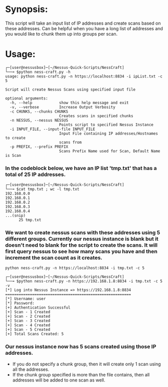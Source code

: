 # Synopsis:

This script will take an input list of IP addresses and create scans based on these addresses. Can be helpful when you have a long list of addresses and you would like to chunk them up into groups per scan. 

# Usage:

```
┌─[user@nessusbox]─[~/Nessus-Quick-Scripts/NessCraft]
└──╼ $python ness-craft.py -h
usage: python ness-craft.py -n https://localhost:8834 -i ipList.txt -c 5

Script will create Nessus Scans using specified input file

optional arguments:
  -h, --help            show this help message and exit
  -v, --verbose         Increase Output Verbosity
  -c CHUNKS, --chunks CHUNKS
                        Creates scans in specified chunks
  -n NESSUS, --nessus NESSUS
                        Points script to specified Nessus Instance
  -i INPUT_FILE, --input-file INPUT_FILE
                        Input File containing IP addresses/Hostnames to create
                        scans from
  -p PREFIX, --prefix PREFIX
                        Scans Prefix Name used for Scan, Default Name is Scan

```
### In the codeblock below, we have an IP list 'tmp.txt' that has a total of 25 IP addresses.

```
┌─[user@nessusbox]─[~/Nessus-Quick-Scripts/NessCraft]
└──╼ $cat tmp.txt ; wc -l tmp.txt
192.168.0.0
192.168.0.1
192.168.0.2
192.168.0.3
192.168.0.4
...(snip)
      25 tmp.txt
```

### We want to create nessus scans with these addresses using 5 different groups. Currently our nessus instance is blank but it doesn't need to blank for the script to create the scans. It will first query nessus to see how many scans you have and then increment the scan count as it creates.
```
python ness-craft.py -n https://localhost:8834 -i tmp.txt -c 5

┌─[user@nessusbox]─[~/Nessus-Quick-Scripts/NessCraft]
└──╼ $python ness-craft.py -n https://192.168.1.8:8834 -i tmp.txt -c 5 -v
[*] Log into Nessus Instance => https://192.168.1.8:8834
========================================================
[*] Username: user
[*] Password:
[+] Authentication Successful
[+] Scan - 1 Created
[+] Scan - 2 Created
[+] Scan - 3 Created
[+] Scan - 4 Created
[+] Scan - 5 Created
[+] Total Scans Created: 5
```
### Our nessus instance now has 5 scans created using those IP addresses. 

- If you do not specify a chunk group, then it will create only 1 scan using all the addresses. 
- If the chunk group specified is more than the file contains, then all addresses will be added to one scan as well. 
 
<insert-picture>




